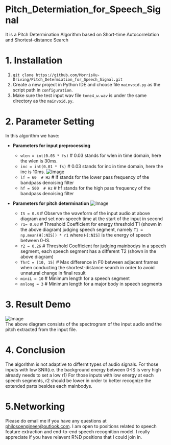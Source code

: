 # Pitch_Determiation_for_Speech_Signal
It is a Pitch Determination Algorithm based on Short-time Autocorrelation and Shortest-distance Search
# 1. Installation
1. `git clone https://github.com/MorrisXu-Driving/Pitch_Determiation_for_Speech_Signal.git`
2. Create a new project in Python IDE and choose file `mainvoid.py` as the script path in `configuration`.
3. Make sure the test input wav file `tone4_w.wav` is under the same directory as the `mainvoid.py`.

# 2. Parameter Setting
 In this algorithm we have: 
- **Parameters for input preprocessing**
  - `wlen = int(0.03 * fs)` # 0.03 stands for wlen in time domain, here the wlen is 30ms.
  - `inc = int(0.01 * fs)`  # 0.03 stands for inc in time domain, here the inc is 10ms.
  ![Image](https://github.com/MorrisXu-Driving/Pitch_Determiation_for_Speech_Signal/blob/master/venv/readme_img/Frequency%20Response.JPG)
  - `lf = 60  # Hz`         # lf stands for the lower pass frequency of the bandpass denoising filter 
  - `hf = 500  # Hz`        # hf stands for the high pass frequency of the bandpass denoising filter
- **Parameters for pitch determination**
 ![Image](https://github.com/MorrisXu-Driving/Pitch_Determiation_for_Speech_Signal/blob/master/venv/readme_img/Endpoint_Detection.JPG)
  
  - `IS = 0.8`  # Observe the waveform of the input audio at above diagram and set non-speech time at the start of the input in second
  - `r1= 0.03`  # Threshold Coefficient for energy threshold T1 (shown in the above diagram) judging speech segment, namely `T1 = np.mean(H[:NIS]) * r1` where `H[:NIS]` is the energy of speech between 0-IS.
  - `r2 = 0.26`  # Threshold Coefficient for judging mainbodys in a speech segment, each speech segment has a different T2 (shown in the above diagram)
  - `ThrC = [10, 15]`  # Max difference in F0 between adjacent frames when conducting the shortest-distance search in order to avoid unnatural change in final result
  - `miniL = 10`  # Minimum length for a speech segment
  - `mnlong = 3`  # Minimum length for a major body in speech segments
  
 # 3. Result Demo
 ![Image](https://github.com/MorrisXu-Driving/Pitch_Determiation_for_Speech_Signal/blob/master/venv/readme_img/Pitch%20Extracated%20from%20the%20test%20file.JPG)  
 The above diagram consists of the spectrogram of the input audio and the pitch extracted from the input file.
  
 # 4. Conclusion
 The algorithm is not adaptive to differnt types of audio signals. 
 For those inputs with low SNR(i.e. the background energy between 0-IS is very high already needs to set a low r1)
 For those inputs with low energy at each speech segments, r2 should be lower in order to better recognize the extended parts besides each mainbodys.
 
 # 5.Networking
 Please do email me if you have any questions at philosoengineer@outlook.com. I am open to positions related to speech feature extraction and end-to-end speech recognition model. I really appreciate if you have relavent R%D positions that I could join in. 

